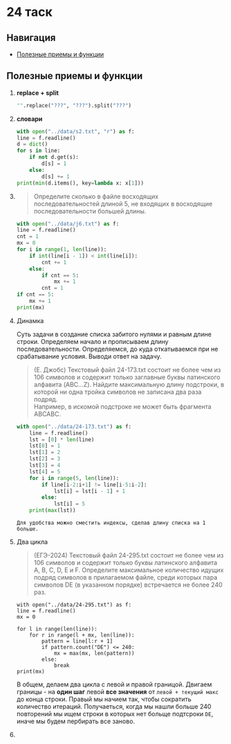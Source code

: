 # 24 таск
## Навигация
- [Полезные приемы и функции](#полезные-приемы-и-функции)

## Полезные приемы и функции
1. **replace + split**
    ```python
    "".replace("???", "???").split("???")
    ```
2. **словари**
    ```python
    with open("../data/s2.txt", "r") as f:
    line = f.readline()
    d = dict()
    for s in line:
        if not d.get(s):
            d[s] = 1
        else:
            d[s] += 1
    print(min(d.items(), key=lambda x: x[1]))
    ```
3. > Определите сколько в файле восходящих последовательностей длиной 5, не входящих в восходящие последовательности большей длины.
    ```python
   with open("../data/j6.txt") as f:
    line = f.readline()
    cnt = 1
    mx = 0
    for i in range(1, len(line)):
        if int(line[i - 1]) < int(line[i]):
            cnt += 1
        else:
            if cnt == 5:
                mx += 1
            cnt = 1
    if cnt == 5:
        mx += 1
    print(mx)
    ```
4. Динамка

   Суть задачи в создание списка забитого нулями и равным длине строки. Определяем начало и прописываем длину последовательности.
   Определяемся, до куда откатываемся при не срабатывание условия. Выводи ответ на задачу.
   >(Е. Джобс) Текстовый файл 24-173.txt состоит не более чем из 106 символов и содержит только заглавные буквы латинского алфавита (ABC…Z). Найдите максимальную длину подстроки, в которой ни одна тройка символов не записана два раза подряд.<br> 
   > Например, в искомой подстроке не может быть фрагмента ABCABC.
   ```python
   with open("../data/24-173.txt") as f:
       line = f.readline()
       lst = [0] * len(line)
       lst[0] = 1
       lst[1] = 2
       lst[2] = 3
       lst[3] = 4
       lst[4] = 5
       for i in range(5, len(line)):
           if line[i-2:i+1] != line[i-5:i-2]:
               lst[i] = lst[i - 1] + 1
           else:
               lst[i] = 5
       print(max(lst))
   
   ```
   `Для удобства можно сместить индексы, сделав длину списка на 1 больше.`
5. Два цикла
   > (ЕГЭ-2024) Текстовый файл 24-295.txt состоит не более чем из 106 символов и содержит только буквы латинского алфавита A, B, C, D, E и F. Определите максимальное количество идущих подряд символов в прилагаемом файле, среди которых пара символов DE (в указанном порядке) встречается не более 240 раз.
    ```python3
   with open("../data/24-295.txt") as f:
    line = f.readline()
    mx = 0

    for l in range(len(line)):
        for r in range(l + mx, len(line)):
            pattern = line[l:r + 1]
            if pattern.count("DE") <= 240:
                mx = max(mx, len(pattern))
            else:
                break
    print(mx)
    ```
   В общем, делаем два цикла с левой и правой границой. Двигаем границы - на **один шаг** левой **все значения** от `левой + текущий макс` до конца строки. Правый мы начием так, чтобы сократить количество итераций. Получаеться, когда мы нашли больше 240 повторений мы ищем строки в которых нет больще подтсроки `DE`, иначе мы будем пербирать все заново.
6. 